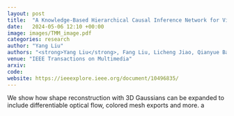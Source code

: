 ```yaml
---
layout: post
title:  "A Knowledge-Based Hierarchical Causal Inference Network for Video Action Recognition"
date:   2024-05-06 12:10 +00:00
image: images/TMM_image.pdf
categories: research
author: "Yang Liu"
authors: "<strong>Yang Liu</strong>, Fang Liu, Licheng Jiao, Qianyue Bao, Lingling Li, Yuwei Guo, Puhua Chen"
venue: "IEEE Transactions on Multimedia"
arxiv: 
code: 
website: https://ieeexplore.ieee.org/document/10496835/
---
```

We show how shape reconstruction with 3D Gaussians can be expanded to include differentiable optical flow, colored mesh exports and more. a